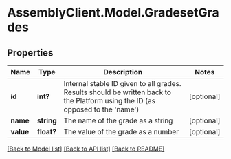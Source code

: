 # AssemblyClient.Model.GradesetGrades
## Properties

Name | Type | Description | Notes
------------ | ------------- | ------------- | -------------
**id** | **int?** | Internal stable ID given to all grades. Results should be written back to the Platform using the ID (as opposed to the &#39;name&#39;) | [optional] 
**name** | **string** | The name of the grade as a string | [optional] 
**value** | **float?** | The value of the grade as a number | [optional] 

[[Back to Model list]](../README.md#documentation-for-models) [[Back to API list]](../README.md#documentation-for-api-endpoints) [[Back to README]](../README.md)

